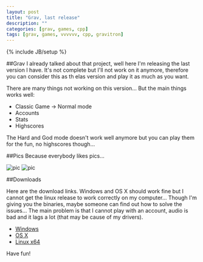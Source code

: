 ```yaml
---
layout: post
title: "Grav, last release"
description: ""
categories: [grav, games, cpp]
tags: [grav, games, vvvvvv, cpp, gravitron]
---
```

{% include JB/setup %}

##Grav
I already talked about that project, well here I'm releasing the last version I have. It's not complete but I'll not work on it anymore, therefore you can consider this as th elas version and play it as much as you want.

There are many things not working on this version... But the main things works well:

* Classic Game -> Normal mode
* Accounts
* Stats
* Highscores

The Hard and God mode doesn't work well anymore but you can play them for the fun, no highscores though...

##Pics
Because everybody likes pics...

![pic]({{BASE_PATH}}/img/posts/grav/final1.png)
![pic]({{BASE_PATH}}/img/posts/grav/final2.png)

##Downloads

Here are the download links. Windows and OS X should work fine but I cannot get the linux release to work correctly on my computer... Though I'm giving you the binaries, maybe someone can find out how to solve the issues... The main problem is that I cannot play with an account, audio is bad and it lags a lot (that may be cause of my drivers).

* [Windows](https://dl.dropboxusercontent.com/u/13279485/Grav-nomore-win.zip)
* [OS X](https://dl.dropboxusercontent.com/u/13279485/Grav-nomore-osx.zip)
* [Linux x64](https://dl.dropboxusercontent.com/u/13279485/grav-nomore-linux.zip)

Have fun!

